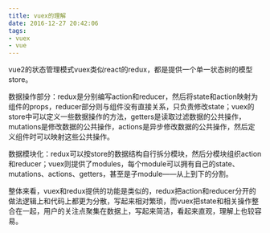 ```yaml
---
title: vuex的理解
date: 2016-12-27 20:42:06
tags:
- vuex
- vue
---
```


vue2的状态管理模式vuex类似react的redux，都是提供一个单一状态树的模型store。

数据操作部分：redux是分别编写action和reducer，然后将state和action映射为组件的props，reducer部分则与组件没有直接关系，只负责修改state；vuex的store中可以定义一些数据操作的方法，getters是读取过滤数据的公共操作，mutations是修改数据的公共操作，actions是异步修改数据的公共操作，然后定义组件时可以映射这些公共操作。

数据模块化：redux可以按store的数据结构自行拆分模块，然后分模块组织action和reducer；vuex则提供了modules，每个module可以拥有自己的state、mutations、actions、getters，甚至是子module——从上到下的分割。

整体来看，vuex和redux提供的功能是类似的，redux把action和reducer分开的做法逻辑上和代码上都更为分散，写起来相对繁琐，而vuex把state和相关操作整合在一起，用户的关注点聚集在数据上，写起来简洁，看起来直观，理解上也较容易。
